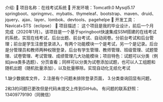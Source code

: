 介绍:  项目名称：在线考试系统  开发环境：Tomcat9.0 Mysql5.17 springboot、springmvc、mybatis、thymeleaf、bootstrap、maven、druid、jquery、ajax、layer、lombok、devtools、pagehelpe  开发工具：Navicat+STS（eclipse）  项目描述： 这个项目是我的毕业设计，前后一个月完成（2020年1月）。该项目是一个基于springboot快速集成SSM搭建的在线考试的系统，实现在线考试，后台出题、前台考试、自动阅卷。分前台考试和后台管理；前台是学生注册登录进入，有两个功能模块一个是考试，另一个是记录。后台是分管理员和教师两种权限登录，后台有学生管理、教师管理、班级管理、试题管理、试卷管理、考试管理、成绩管理几大功能模块；项目特色：试题可以分类（例如java类多选题）、分页查看；同样可以分类为试卷添加试题，也可以人工组题和随机出题（随机批量添加），以及批量移除。实现自动化无纸化考试

1.缺少数据库文件， 2.注册有个问题未排除登录页面， 3.分类查询回显有问题，

2和3的问题已更改但是代码未提交上传到GitHub。 有问题的联系舒照：13409779190（同微信）


